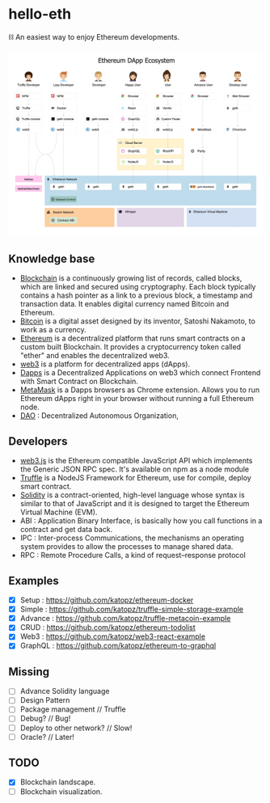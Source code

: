 # hello-eth
⛓ An easiest way to enjoy Ethereum developments.

![](img/hello-eth.jpg)

## Knowledge base
- [Blockchain](https://en.wikipedia.org/wiki/Blockchain) is a continuously growing list of records, called blocks, which are linked and secured using cryptography. Each block typically contains a hash pointer as a link to a previous block, a timestamp and transaction data. It enables digital currency named Bitcoin and Ethereum.
- [Bitcoin](https://en.wikipedia.org/wiki/Bitcoin) is a digital asset designed by its inventor, Satoshi Nakamoto, to work as a currency.
- [Ethereum](https://ethereum.org/) is a decentralized platform that runs smart contracts on a custom built Blockchain. It provides a cryptocurrency token called "ether" and enables the decentralized web3.
- [web3](http://ethdocs.org/en/latest/introduction/web3.html) is a platform for decentralized apps (dApps).
- [Dapps](http://www.ethereumwiki.com/ethereum-wiki/dapps/) is a Decentralized Applications on web3 which connect Frontend with Smart Contract on Blockchain.
- [MetaMask](https://metamask.io/) is a Dapps browsers as Chrome extension. Allows you to run Ethereum dApps right in your browser without running a full Ethereum node.
- [DAO](https://ethereum.org/dao) : Decentralized Autonomous Organization, 

## Developers
- [web3.js](https://github.com/ethereum/web3.js/) is the Ethereum compatible JavaScript API which implements the Generic JSON RPC spec. It's available on npm as a node module
- [Truffle](https://github.com/trufflesuite/truffle) is a NodeJS Framework for Ethereum, use for compile, deploy smart contract.
- [Solidity](http://solidity.readthedocs.io/en/latest/#solidity) is a contract-oriented, high-level language whose syntax is similar to that of JavaScript and it is designed to target the Ethereum Virtual Machine (EVM).
- ABI : Application Binary Interface, is basically how you call functions in a contract and get data back.
- IPC : Inter-process Communications, the mechanisms an operating system provides to allow the processes to manage shared data.
- RPC : Remote Procedure Calls, a kind of request–response protocol

## Examples
- [x] Setup : https://github.com/katopz/ethereum-docker
- [x] Simple : https://github.com/katopz/truffle-simple-storage-example
- [x] Advance : https://github.com/katopz/truffle-metacoin-example
- [x] CRUD : https://github.com/katopz/ethereum-todolist
- [x] Web3 : https://github.com/katopz/web3-react-example
- [x] GraphQL : https://github.com/katopz/ethereum-to-graphql

## Missing
- [ ] Advance Solidity language
- [ ] Design Pattern
- [ ] Package management // Truffle
- [ ] Debug? // Bug!
- [ ] Deploy to other network? // Slow!
- [ ] Oracle? // Later!

## TODO
- [x] Blockchain landscape.
- [ ] Blockchain visualization.
